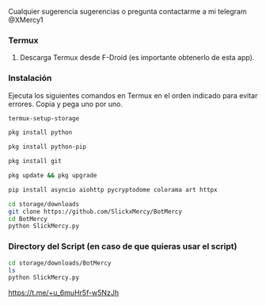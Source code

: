 Cualquier sugerencia sugerencias o pregunta contactarme a mi telegram @XMercy1
### Termux 
1. Descarga Termux desde F-Droid (es importante obtenerlo de esta app).

### Instalación 
Ejecuta los siguientes comandos en Termux en el orden indicado para evitar errores. Copia y pega uno por uno.

```bash
termux-setup-storage

pkg install python

pkg install python-pip

pkg install git

pkg update && pkg upgrade

pip install asyncio aiohttp pycryptodome colorama art httpx

```
```bash
cd storage/downloads
git clone https://github.com/SlickxMercy/BotMercy
cd BotMercy
python SlickMercy.py
```
### Directory del Script (en caso de que quieras usar el script)

```bash
cd storage/downloads/BotMercy
ls
python SlickMercy.py
```
https://t.me/+u_6muHr5f-w5NzJh
